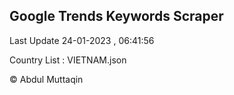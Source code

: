

## Google Trends Keywords Scraper 
 
Last Update 24-01-2023 , 06:41:56

Country List :
VIETNAM.json



© Abdul Muttaqin 
